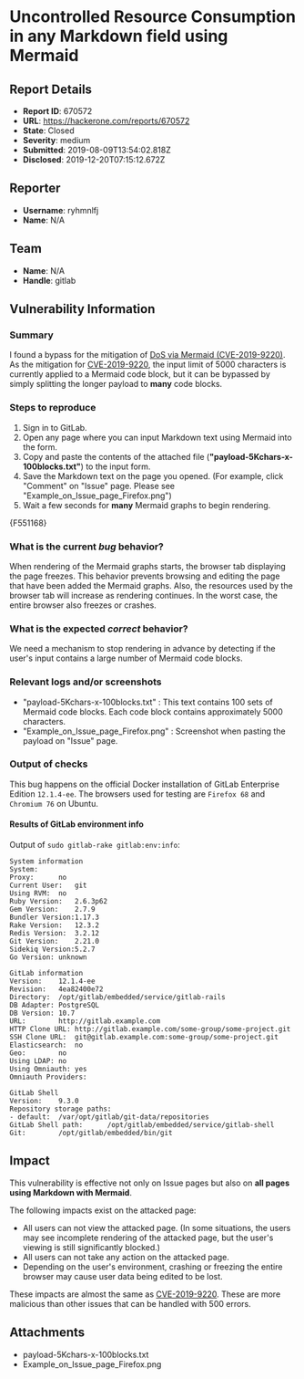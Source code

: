 # Uncontrolled Resource Consumption in any Markdown field using Mermaid

## Report Details
- **Report ID**: 670572
- **URL**: https://hackerone.com/reports/670572
- **State**: Closed
- **Severity**: medium
- **Submitted**: 2019-08-09T13:54:02.818Z
- **Disclosed**: 2019-12-20T07:15:12.672Z

## Reporter
- **Username**: ryhmnlfj
- **Name**: N/A

## Team
- **Name**: N/A
- **Handle**: gitlab

## Vulnerability Information
### Summary

I found a bypass for the mitigation of [DoS via Mermaid (CVE-2019-9220)](https://hackerone.com/reports/470067).
As the mitigation for [CVE-2019-9220](https://hackerone.com/reports/470067), the input limit of 5000 characters is currently applied to a Mermaid code block, but it can be bypassed by simply splitting the longer payload to **many** code blocks.

### Steps to reproduce

1. Sign in to GitLab.
2. Open any page where you can input Markdown text using Mermaid into the form.
3. Copy and paste the contents of the attached file (**"payload-5Kchars-x-100blocks.txt"**) to the input form.
4. Save the Markdown text on the page you opened. (For example, click "Comment" on "Issue" page. Please see "Example_on_Issue_page_Firefox.png")
5. Wait a few seconds for **many** Mermaid graphs to begin rendering.

{F551168}

### What is the current *bug* behavior?

When rendering of the Mermaid graphs starts, the browser tab displaying the page freezes.
This behavior prevents browsing and editing the page that have been added the Mermaid graphs.
Also, the resources used by the browser tab will increase as rendering continues. In the worst case, the entire browser also freezes or crashes.

### What is the expected *correct* behavior?

We need a mechanism to stop rendering in advance by detecting if the user's input contains a large number of Mermaid code blocks.

### Relevant logs and/or screenshots

* "payload-5Kchars-x-100blocks.txt" : This text contains 100 sets of Mermaid code blocks. Each code block contains approximately 5000 characters.
* "Example_on_Issue_page_Firefox.png" : Screenshot when pasting the payload on "Issue" page.

### Output of checks

This bug happens on the official Docker installation of GitLab Enterprise Edition `12.1.4-ee`.
The browsers used for testing are `Firefox 68` and `Chromium 76` on Ubuntu.

#### Results of GitLab environment info

Output of `sudo gitlab-rake gitlab:env:info`:
```
System information
System:		
Proxy:		no
Current User:	git
Using RVM:	no
Ruby Version:	2.6.3p62
Gem Version:	2.7.9
Bundler Version:1.17.3
Rake Version:	12.3.2
Redis Version:	3.2.12
Git Version:	2.21.0
Sidekiq Version:5.2.7
Go Version:	unknown

GitLab information
Version:	12.1.4-ee
Revision:	4ea82400e72
Directory:	/opt/gitlab/embedded/service/gitlab-rails
DB Adapter:	PostgreSQL
DB Version:	10.7
URL:		http://gitlab.example.com
HTTP Clone URL:	http://gitlab.example.com/some-group/some-project.git
SSH Clone URL:	git@gitlab.example.com:some-group/some-project.git
Elasticsearch:	no
Geo:		no
Using LDAP:	no
Using Omniauth:	yes
Omniauth Providers: 

GitLab Shell
Version:	9.3.0
Repository storage paths:
- default: 	/var/opt/gitlab/git-data/repositories
GitLab Shell path:		/opt/gitlab/embedded/service/gitlab-shell
Git:		/opt/gitlab/embedded/bin/git
```

## Impact

This vulnerability is effective not only on Issue pages but also on **all pages using Markdown with Mermaid**.

The following impacts exist on the attacked page:

* All users can not view the attacked page. (In some situations, the users may see incomplete rendering of the attacked page, but the user's viewing is still significantly blocked.)
* All users can not take any action on the attacked page.
* Depending on the user's environment, crashing or freezing the entire browser may cause user data being edited to be lost.

These impacts are almost the same as [CVE-2019-9220](https://hackerone.com/reports/470067).
These are more malicious than other issues that can be handled with 500 errors.

## Attachments
- payload-5Kchars-x-100blocks.txt
- Example_on_Issue_page_Firefox.png
